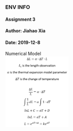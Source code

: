 ### ENV INFO
#### Assignment 3
#### Author: Jiahao Xia
#### Date: 2019-12-8
Numerical Model<br>
<img src="https://github.com/JiahaoXia/EI_Assignment3/blob/master/img/numerical%20model.png" width=200 align=center />
